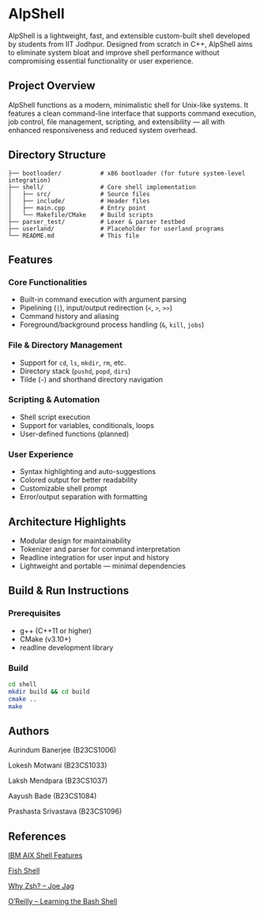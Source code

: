 # AlpShell

AlpShell is a lightweight, fast, and extensible custom-built shell developed by students from IIT Jodhpur. Designed from scratch in C++, AlpShell aims to eliminate system bloat and improve shell performance without compromising essential functionality or user experience.


## Project Overview

AlpShell functions as a modern, minimalistic shell for Unix-like systems. It features a clean command-line interface that supports command execution, job control, file management, scripting, and extensibility — all with enhanced responsiveness and reduced system overhead.


## Directory Structure

```
├── bootloader/           # x86 bootloader (for future system-level integration)
├── shell/                # Core shell implementation
│   ├── src/              # Source files
│   ├── include/          # Header files
│   ├── main.cpp          # Entry point
│   └── Makefile/CMake    # Build scripts
├── parser_test/          # Lexer & parser testbed
├── userland/             # Placeholder for userland programs
└── README.md             # This file
```


## Features

### Core Functionalities
- Built-in command execution with argument parsing
- Pipelining (`|`), input/output redirection (`<`, `>`, `>>`)
- Command history and aliasing
- Foreground/background process handling (`&`, `kill`, `jobs`)

### File & Directory Management
- Support for `cd`, `ls`, `mkdir`, `rm`, etc.
- Directory stack (`pushd`, `popd`, `dirs`)
- Tilde (`~`) and shorthand directory navigation

### Scripting & Automation
- Shell script execution
- Support for variables, conditionals, loops
- User-defined functions (planned)

### User Experience
- Syntax highlighting and auto-suggestions
- Colored output for better readability
- Customizable shell prompt
- Error/output separation with formatting


## Architecture Highlights
- Modular design for maintainability
- Tokenizer and parser for command interpretation
- Readline integration for user input and history
- Lightweight and portable — minimal dependencies


## Build & Run Instructions

### Prerequisites
- g++ (C++11 or higher)
- CMake (v3.10+)
- readline development library

### Build
```bash
cd shell
mkdir build && cd build
cmake ..
make
```

## Authors
Aurindum Banerjee (B23CS1006)

Lokesh Motwani (B23CS1033)

Laksh Mendpara (B23CS1037)

Aayush Bade (B23CS1084)

Prashasta Srivastava (B23CS1096)

## References
[IBM AIX Shell Features](https://www.ibm.com/docs/en/aix/7.2?topic=concepts-shell-features)

[Fish Shell](https://www.google.com/search?client=firefox-b-d&q=main+feature+of+fish+shell)

[Why Zsh? – Joe Jag](https://code.joejag.com/2014/why-zsh.html#:~:text=Not%20only%20does%20it%20help,Zsh%20a%20joy%20to%20use.)

[O’Reilly – Learning the Bash Shell](https://www.oreilly.com/library/view/learning-the-bash/1565923472/pr01s02.html)
